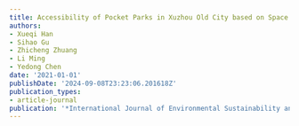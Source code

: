 ```yaml
---
title: Accessibility of Pocket Parks in Xuzhou Old City based on Space Syntax Theory
authors:
- Xueqi Han
- Sihao Gu
- Zhicheng Zhuang
- Li Ming
- Yedong Chen
date: '2021-01-01'
publishDate: '2024-09-08T23:23:06.201618Z'
publication_types:
- article-journal
publication: '*International Journal of Environmental Sustainability and Protection*'
---
```

